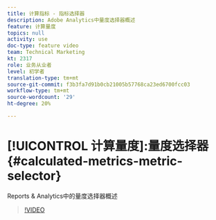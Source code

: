 ```yaml
---
title: 计算指标 - 指标选择器
description: Adobe Analytics中量度选择器概述
feature: 计算量度
topics: null
activity: use
doc-type: feature video
team: Technical Marketing
kt: 2317
role: 业务从业者
level: 初学者
translation-type: tm+mt
source-git-commit: f3b3fa7d91b0cb21005b57768ca23ed6700fcc03
workflow-type: tm+mt
source-wordcount: '29'
ht-degree: 20%

---
```



# [!UICONTROL 计算量度]:量度选择器  {#calculated-metrics-metric-selector}

Reports &amp; Analytics中的量度选择器概述

>[!VIDEO](https://video.tv.adobe.com/v/25410/?quality=12)
